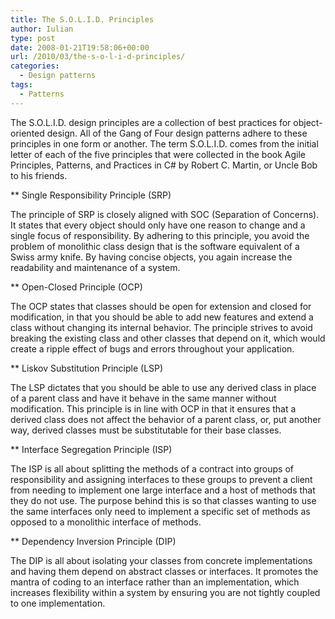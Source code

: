 ```yaml
---
title: The S.O.L.I.D. Principles
author: Iulian
type: post
date: 2008-01-21T19:58:06+00:00
url: /2010/03/the-s-o-l-i-d-principles/
categories:
  - Design patterns
tags:
  - Patterns
---
```

The S.O.L.I.D. design principles are a collection of best practices for object-oriented design. All of the Gang of Four design patterns adhere to these principles in one form or another. The term S.O.L.I.D. comes from the initial letter of each of the five principles that were collected in the book Agile Principles, Patterns, and Practices in C# by Robert C. Martin, or Uncle Bob to his friends.

** Single Responsibility Principle (SRP)

The principle of SRP is closely aligned with SOC (Separation of Concerns). It states that every object should only have one reason to change and a single focus of responsibility. By adhering to this principle, you avoid the problem of monolithic class design that is the software equivalent of a Swiss army knife. By having concise objects, you again increase the readability and maintenance of a system.

** Open-Closed Principle (OCP)

The OCP states that classes should be open for extension and closed for modification, in that you should be able to add new features and extend a class without changing its internal behavior. The principle strives to avoid breaking the existing class and other classes that depend on it, which would create a ripple effect of bugs and errors throughout your application.

** Liskov Substitution Principle (LSP)

The LSP dictates that you should be able to use any derived class in place of a parent class and have it behave in the same manner without modification. This principle is in line with OCP in that it ensures that a derived class does not affect the behavior of a parent class, or, put another way, derived classes must be substitutable for their base classes.

** Interface Segregation Principle (ISP)

The ISP is all about splitting the methods of a contract into groups of responsibility and assigning interfaces to these groups to prevent a client from needing to implement one large interface and a host of methods that they do not use. The purpose behind this is so that classes wanting to use the same interfaces only need to implement a specific set of methods as opposed to a monolithic interface of methods.

** Dependency Inversion Principle (DIP)

The DIP is all about isolating your classes from concrete implementations and having them depend on abstract classes or interfaces. It promotes the mantra of coding to an interface rather than an implementation, which increases flexibility within a system by ensuring you are not tightly coupled to one implementation.
